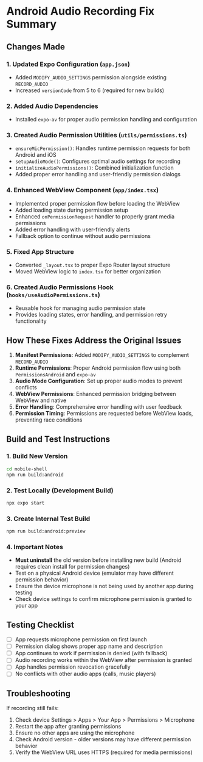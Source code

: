 # Android Audio Recording Fix Summary

## Changes Made

### 1. Updated Expo Configuration (`app.json`)
- Added `MODIFY_AUDIO_SETTINGS` permission alongside existing `RECORD_AUDIO`
- Increased `versionCode` from 5 to 6 (required for new builds)

### 2. Added Audio Dependencies
- Installed `expo-av` for proper audio permission handling and configuration

### 3. Created Audio Permission Utilities (`utils/permissions.ts`)
- `ensureMicPermission()`: Handles runtime permission requests for both Android and iOS
- `setupAudioMode()`: Configures optimal audio settings for recording
- `initializeAudioPermissions()`: Combined initialization function
- Added proper error handling and user-friendly permission dialogs

### 4. Enhanced WebView Component (`app/index.tsx`)
- Implemented proper permission flow before loading the WebView
- Added loading state during permission setup
- Enhanced `onPermissionRequest` handler to properly grant media permissions
- Added error handling with user-friendly alerts
- Fallback option to continue without audio permissions

### 5. Fixed App Structure
- Converted `_layout.tsx` to proper Expo Router layout structure
- Moved WebView logic to `index.tsx` for better organization

### 6. Created Audio Permissions Hook (`hooks/useAudioPermissions.ts`)
- Reusable hook for managing audio permission state
- Provides loading states, error handling, and permission retry functionality

## How These Fixes Address the Original Issues

1. **Manifest Permissions**: Added `MODIFY_AUDIO_SETTINGS` to complement `RECORD_AUDIO`
2. **Runtime Permissions**: Proper Android permission flow using both `PermissionsAndroid` and `expo-av`
3. **Audio Mode Configuration**: Set up proper audio modes to prevent conflicts
4. **WebView Permissions**: Enhanced permission bridging between WebView and native
5. **Error Handling**: Comprehensive error handling with user feedback
6. **Permission Timing**: Permissions are requested before WebView loads, preventing race conditions

## Build and Test Instructions

### 1. Build New Version
```bash
cd mobile-shell
npm run build:android
```

### 2. Test Locally (Development Build)
```bash
npx expo start
```

### 3. Create Internal Test Build
```bash
npm run build:android:preview
```

### 4. Important Notes
- **Must uninstall** the old version before installing new build (Android requires clean install for permission changes)
- Test on a physical Android device (emulator may have different permission behavior)
- Ensure the device microphone is not being used by another app during testing
- Check device settings to confirm microphone permission is granted to your app

## Testing Checklist

- [ ] App requests microphone permission on first launch
- [ ] Permission dialog shows proper app name and description
- [ ] App continues to work if permission is denied (with fallback)
- [ ] Audio recording works within the WebView after permission is granted
- [ ] App handles permission revocation gracefully
- [ ] No conflicts with other audio apps (calls, music players)

## Troubleshooting

If recording still fails:
1. Check device Settings > Apps > Your App > Permissions > Microphone
2. Restart the app after granting permissions
3. Ensure no other apps are using the microphone
4. Check Android version - older versions may have different permission behavior
5. Verify the WebView URL uses HTTPS (required for media permissions)